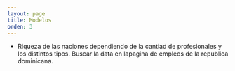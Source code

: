 ```yaml
---
layout: page
title: Modelos
orden: 3
---
```


- Riqueza de las naciones dependiendo de la cantiad de profesionales y los distintos tipos. Buscar la data en lapagina de empleos de la republica dominicana.
